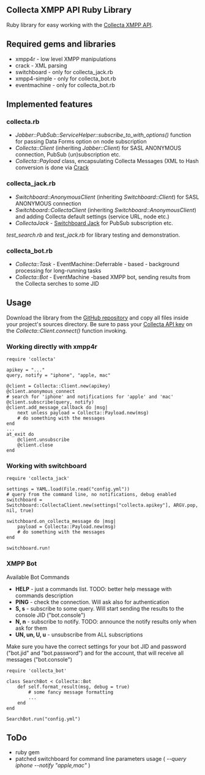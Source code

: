 ## Collecta XMPP API Ruby Library

Ruby library for easy working with the [Collecta XMPP API](http://developer.collecta.com/XmppApi/).

## Required gems and libraries

 * xmpp4r - low level XMPP manipulations
 * crack - XML parsing
 * switchboard - only for collecta_jack.rb
 * xmpp4-simple - only for collecta_bot.rb
 * eventmachine - only for collecta_bot.rb

## Implemented features

### collecta.rb

 * _Jabber::PubSub::ServiceHelper::subscribe\_to\_with\_options()_ function for passing Data Forms option on node subscription
 * _Collecta::Client_ (inheriting _Jabber::Client_) for SASL ANONYMOUS connection, PubSub (un)subscription etc.
 * _Collecta::Payload_ class, encapsulating Collecta Messages (XML to Hash conversion is done via [Crack](http://github.com/jnunemaker/crack)

### collecta_jack.rb

 * _Switchboard::AnonymousClient_ (inheriting _Switchboard::Client_) for SASL ANONYMOUS connection
 * _Switchboard::CollectaClient_ (inheriting _Switchboard::AnonymousClient_) and adding Collecta default settings (service URL, node etc.)
 * _CollectaJack_ - [Switchboard Jack](http://mojodna.net/2009/07/19/switchboard-as-a-framework.html) for PubSub subscription etc.

_test\_search.rb_ and _test\_jack.rb_ for library testing and  demonstration.

### collecta_bot.rb

 * _Collecta::Task_ - EventMachine::Deferrable - based - background processing for long-running tasks
 * _Collecta::Bot_  - EventMachine -based XMPP bot, sending results from the Collecta serches to some JID

## Usage

Download the library from the [GitHub repository](http://github.com/zh/collecta-xmpp) and copy all files inside your project's sources directory.
Be sure to pass your [Collecta API key](http://developer.collecta.com/KeyRequest/) on the _Collecta::Client.connect()_ function invoking.

### Working directly with xmpp4r

    require 'collecta'

    apikey = "..."
    query, notify = "iphone", "apple, mac"

    @client = Collecta::Client.new(apikey)
    @client.anonymous_connect
    # search for 'iphone' and notifications for 'apple' and 'mac'
    @client.subscribe(query, notify)
    @client.add_message_callback do |msg|
        next unless payload = Collecta::Payload.new(msg)
        # do something with the messages
    end
    ...
    at_exit do
        @client.unsubscribe
        @client.close
    end

### Working with switchboard

    require 'collecta_jack'
    
    settings = YAML.load(File.read("config.yml"))
    # query from the command line, no notifications, debug enabled
    switchboard = Switchboard::CollectaClient.new(settings["collecta.apikey"], ARGV.pop, nil, true)
    
    switchboard.on_collecta_message do |msg|
        payload = Collecta::Payload.new(msg)
        # do something with the messages
    end
     
    switchboard.run!

### XMPP Bot

Available Bot Commands

 * __HELP__ - just a commands list. TODO: better help message with commands description
 * __PING__ - check the connection. Will ask also for authentication
 * __S, s__ - subscribe to some query. Will start sending the results to the console JID ("bot.console")
 * __N, n__ - subscribe to notify. TODO: announce the notify results only when ask for them
 * __UN, un, U, u__ - unsubscribe from ALL subscriptions

Make sure you have the correct settings for your bot JID and password ("bot.jid" and "bot.password")
and for the account, that will receive all messages ("bot.console")

    require 'collecta_bot'

    class SearchBot < Collecta::Bot
        def self.format_result(msg, debug = true)
            # some fancy message formatting
            ...
        end
    end

    SearchBot.run("config.yml")
    

## ToDo

 * ruby gem
 * patched switchboard for command line parameters usage ( _--query iphone --notify "apple,mac"_ )
